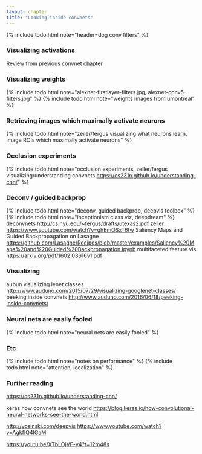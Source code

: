 ```yaml
---
layout: chapter
title: "Looking inside convnets"
---
```


{% include todo.html note="header=dog conv filters" %}

### Visualizing activations

Review from previous convnet chapter

### Visualizing weights

{% include todo.html note="alexnet-firstlayer-filters.jpg, alexnet-conv5-filters.jpg" %}
{% include todo.html note="weights images from umontreal" %}

### Retrieving images which maximally activate neurons

{% include todo.html note="zeiler/fergus visualizing what neurons learn, image ROIs which maximally activate neurons" %}

### Occlusion experiments

{% include todo.html note="occlusion experiments, zeiler/fergus visualizing/understanding convnets https://cs231n.github.io/understanding-cnn/" %}

### Deconv / guided backprop

{% include todo.html note="deconv, guided backprop, deepvis toolbox" %}
{% include todo.html note="inceptionism class viz, deepdream" %}
deconvnets http://cs.nyu.edu/~fergus/drafts/utexas2.pdf
zeiler: https://www.youtube.com/watch?v=ghEmQSxT6tw
Saliency Maps and Guided Backpropagation on Lasagne https://github.com/Lasagne/Recipes/blob/master/examples/Saliency%20Maps%20and%20Guided%20Backpropagation.ipynb
multifaceted feature vis https://arxiv.org/pdf/1602.03616v1.pdf

### Visualizing

aubun visualizing lenet classes http://www.auduno.com/2015/07/29/visualizing-googlenet-classes/
peeking inside convnets http://www.auduno.com/2016/06/18/peeking-inside-convnets/


### Neural nets are easily fooled

{% include todo.html note="neural nets are easily fooled" %}

### Etc

{% include todo.html note="notes on performance" %}
{% include todo.html note="attention, localization" %}



### Further reading

https://cs231n.github.io/understanding-cnn/

keras how convnets see the world https://blog.keras.io/how-convolutional-neural-networks-see-the-world.html

http://yosinski.com/deepvis https://www.youtube.com/watch?v=AgkfIQ4IGaM

https://youtu.be/XTbLOjVF-y4?t=12m48s
